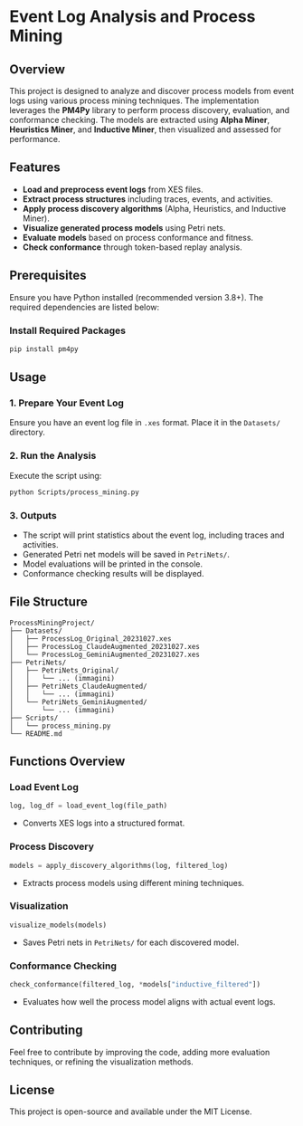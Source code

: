 # Event Log Analysis and Process Mining

## Overview
This project is designed to analyze and discover process models from event logs using various process mining techniques. The implementation leverages the **PM4Py** library to perform process discovery, evaluation, and conformance checking. The models are extracted using **Alpha Miner**, **Heuristics Miner**, and **Inductive Miner**, then visualized and assessed for performance.

## Features
- **Load and preprocess event logs** from XES files.
- **Extract process structures** including traces, events, and activities.
- **Apply process discovery algorithms** (Alpha, Heuristics, and Inductive Miner).
- **Visualize generated process models** using Petri nets.
- **Evaluate models** based on process conformance and fitness.
- **Check conformance** through token-based replay analysis.

## Prerequisites
Ensure you have Python installed (recommended version 3.8+). The required dependencies are listed below:

### Install Required Packages
```bash
pip install pm4py
```

## Usage
### 1. Prepare Your Event Log
Ensure you have an event log file in `.xes` format. Place it in the `Datasets/` directory.

### 2. Run the Analysis
Execute the script using:
```bash
python Scripts/process_mining.py
```

### 3. Outputs
- The script will print statistics about the event log, including traces and activities.
- Generated Petri net models will be saved in `PetriNets/`.
- Model evaluations will be printed in the console.
- Conformance checking results will be displayed.

## File Structure
```
ProcessMiningProject/
├── Datasets/
│   ├── ProcessLog_Original_20231027.xes
│   ├── ProcessLog_ClaudeAugmented_20231027.xes
│   └── ProcessLog_GeminiAugmented_20231027.xes
├── PetriNets/
│   ├── PetriNets_Original/
│   │   └── ... (immagini)
│   ├── PetriNets_ClaudeAugmented/
│   │   └── ... (immagini)
│   └── PetriNets_GeminiAugmented/
│       └── ... (immagini)
├── Scripts/
│   └── process_mining.py
└── README.md
```

## Functions Overview
### Load Event Log
```python
log, log_df = load_event_log(file_path)
```
- Converts XES logs into a structured format.

### Process Discovery
```python
models = apply_discovery_algorithms(log, filtered_log)
```
- Extracts process models using different mining techniques.

### Visualization
```python
visualize_models(models)
```
- Saves Petri nets in `PetriNets/` for each discovered model.

### Conformance Checking
```python
check_conformance(filtered_log, *models["inductive_filtered"])
```
- Evaluates how well the process model aligns with actual event logs.

## Contributing
Feel free to contribute by improving the code, adding more evaluation techniques, or refining the visualization methods.

## License
This project is open-source and available under the MIT License.

